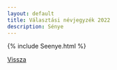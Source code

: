 ```yaml
---
layout: default
title: Választási névjegyzék 2022
description: Sénye
---
```


{% include Seenye.html %}

[Vissza](./)